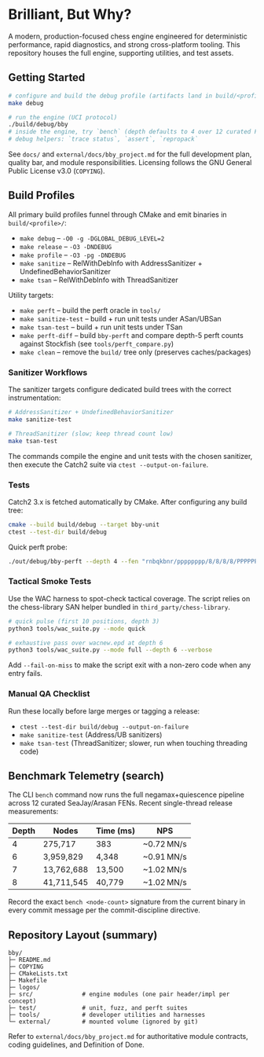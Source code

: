 # Brilliant, But Why?

A modern, production-focused chess engine engineered for deterministic performance, rapid diagnostics, and strong cross-platform tooling. This repository houses the full engine, supporting utilities, and test assets.

## Getting Started

```bash
# configure and build the debug profile (artifacts land in build/<profile>/)
make debug

# run the engine (UCI protocol)
./build/debug/bby
# inside the engine, try `bench` (depth defaults to 4 over 12 curated FENs)
# debug helpers: `trace status`, `assert`, `repropack`
```

See `docs/` and `external/docs/bby_project.md` for the full development plan, quality bar, and module responsibilities. Licensing follows the GNU General Public License v3.0 (`COPYING`).

## Build Profiles

All primary build profiles funnel through CMake and emit binaries in `build/<profile>/`:

- `make debug` – `-O0 -g -DGLOBAL_DEBUG_LEVEL=2`
- `make release` – `-O3 -DNDEBUG`
- `make profile` – `-O3 -pg -DNDEBUG`
- `make sanitize` – RelWithDebInfo with AddressSanitizer + UndefinedBehaviorSanitizer
- `make tsan` – RelWithDebInfo with ThreadSanitizer

Utility targets:

- `make perft` – build the perft oracle in `tools/`
- `make sanitize-test` – build + run unit tests under ASan/UBSan
- `make tsan-test` – build + run unit tests under TSan
- `make perft-diff` – build `bby-perft` and compare depth-5 perft counts against Stockfish (see `tools/perft_compare.py`)
- `make clean` – remove the `build/` tree only (preserves caches/packages)

### Sanitizer Workflows

The sanitizer targets configure dedicated build trees with the correct instrumentation:

```bash
# AddressSanitizer + UndefinedBehaviorSanitizer
make sanitize-test

# ThreadSanitizer (slow; keep thread count low)
make tsan-test
```

The commands compile the engine and unit tests with the chosen sanitizer, then execute the Catch2 suite via `ctest --output-on-failure`.

### Tests

Catch2 3.x is fetched automatically by CMake. After configuring any build tree:

```bash
cmake --build build/debug --target bby-unit
ctest --test-dir build/debug
```

Quick perft probe:

```bash
./out/debug/bby-perft --depth 4 --fen "rnbqkbnr/pppppppp/8/8/8/8/PPPPPPPP/RNBQKBNR w KQkq - 0 1"
```

### Tactical Smoke Tests

Use the WAC harness to spot-check tactical coverage. The script relies
on the chess-library SAN helper bundled in `third_party/chess-library`.

```bash
# quick pulse (first 10 positions, depth 3)
python3 tools/wac_suite.py --mode quick

# exhaustive pass over wacnew.epd at depth 6
python3 tools/wac_suite.py --mode full --depth 6 --verbose
```

Add `--fail-on-miss` to make the script exit with a non-zero code when
any entry fails.

### Manual QA Checklist

Run these locally before large merges or tagging a release:

- `ctest --test-dir build/debug --output-on-failure`
- `make sanitize-test` (Address/UB sanitizers)
- `make tsan-test` (ThreadSanitizer; slower, run when touching threading code)

## Benchmark Telemetry (search)

The CLI `bench` command now runs the full negamax+quiescence pipeline across 12 curated SeaJay/Arasan FENs. Recent single-thread release measurements:

| Depth | Nodes | Time (ms) | NPS |
|-------|-------|-----------|-----|
| 4 | 275,717 | 383 | ~0.72 MN/s |
| 6 | 3,959,829 | 4,348 | ~0.91 MN/s |
| 7 | 13,762,688 | 13,500 | ~1.02 MN/s |
| 8 | 41,711,545 | 40,779 | ~1.02 MN/s |

Record the exact `bench <node-count>` signature from the current binary in every commit message per the commit-discipline directive.

## Repository Layout (summary)

```
bby/
├─ README.md
├─ COPYING
├─ CMakeLists.txt
├─ Makefile
├─ logos/
├─ src/              # engine modules (one pair header/impl per concept)
├─ test/             # unit, fuzz, and perft suites
├─ tools/            # developer utilities and harnesses
└─ external/         # mounted volume (ignored by git)
```

Refer to `external/docs/bby_project.md` for authoritative module contracts, coding guidelines, and Definition of Done.
